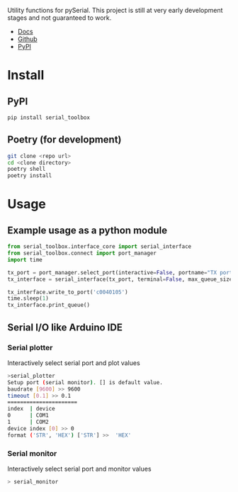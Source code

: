 Utility functions for pySerial. This project is still at very early development stages and not guaranteed to work.
- [Docs](https://serial-toolbox.readthedocs.io)
- [Github](https://github.com/t-sasatani/serial-toolbox)
- [PyPI](https://pypi.org/project/serial_toolbox/)

# Install
## PyPI
```bash
pip install serial_toolbox
```

## Poetry (for development)
```bash
git clone <repo url>
cd <clone directory>
poetry shell
poetry install
```

# Usage
## Example usage as a python module 
```python
from serial_toolbox.interface_core import serial_interface
from serial_toolbox.connect import port_manager
import time

tx_port = port_manager.select_port(interactive=False, portname="TX port", baudrate=9600, timeout=0.1)
tx_interface = serial_interface(tx_port, terminal=False, max_queue_size=200, format='HEX')

tx_interface.write_to_port('c0040105')
time.sleep(1)
tx_interface.print_queue()
```

## Serial I/O like Arduino IDE
### Serial plotter
Interactively select serial port and plot values
```bash
>serial_plotter
Setup port (serial monitor). [] is default value.
baudrate [9600] >> 9600
timeout [0.1] >> 0.1
======================
index  | device
0      | COM1
1      | COM2
device index [0] >> 0
format ('STR', 'HEX') ['STR'] >>  'HEX'
```

### Serial monitor
Interactively select serial port and monitor values
```bash
> serial_monitor
```
